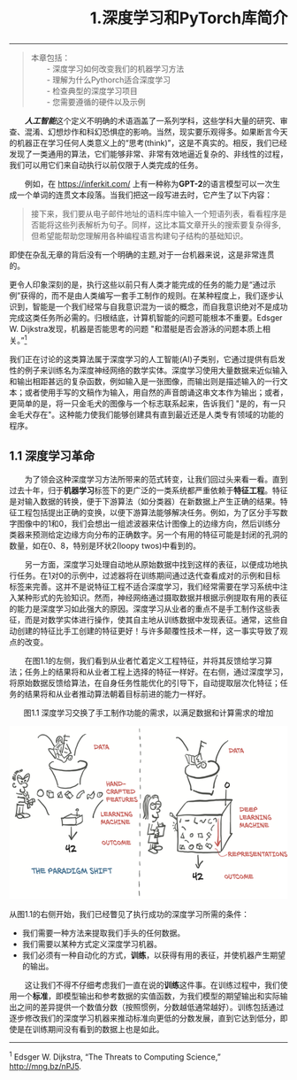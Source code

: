 # <p align="right">1.深度学习和PyTorch库简介</p>
***
>本章包括：  
&emsp;&emsp;- 深度学习如何改变我们的机器学习方法  
&emsp;&emsp;- 理解为什么Pythorch适合深度学习  
&emsp;&emsp;- 检查典型的深度学习项目  
&emsp;&emsp;- 您需要遵循的硬件以及示例  

&emsp;&emsp;<i><b>人工智能</b></i>这个定义不明确的术语涵盖了一系列学科，这些学科大量的研究、审查、混淆、幻想炒作和科幻恐惧症的影响。当然，现实要乐观得多。如果断言今天的机器正在学习任何人类意义上的“思考(think)”，这是不真实的。相反，我们已经发现了一类通用的算法，它们能够非常、非常有效地逼近复杂的、非线性的过程，我们可以用它们来自动执行以前仅限于人类完成的任务。  

&emsp;&emsp;例如，在 https://inferkit.com/ 上有一种称为**GPT-2**的语言模型可以一次生成一个单词的连贯文本段落。当我们把这一段写进去时，它产生了以下内容：
>接下来，我们要从电子邮件地址的语料库中输入一个短语列表，看看程序是否能将这些列表解析为句子。同样，这比本篇文章开头的搜索要复杂得多,但希望能帮助您理解用各种编程语言构建句子结构的基础知识。

即使在杂乱无章的背后没有一个明确的主题,对于一台机器来说，这是非常连贯的。

更令人印象深刻的是，执行这些以前只有人类才能完成的任务的能力是“通过示例”获得的，而不是由人类编写一套手工制作的规则。在某种程度上，我们逐步认识到，智能是一个我们经常与自我意识混为一谈的概念，而自我意识绝对不是成功完成这类任务所必需的。归根结底，计算机智能的问题可能根本不重要。Edsger W. Dijkstra发现，机器是否能思考的问题 "和潜艇是否会游泳的问题本质上相关。”[<sup>1</sup>](#jump1-1)

我们正在讨论的这类算法属于深度学习的人工智能(AI)子类别，它通过提供有启发性的例子来训练名为深度神经网络的数学实体。深度学习使用大量数据来近似输入和输出相距甚远的复杂函数，例如输入是一张图像，而输出则是描述输入的一行文本；或者使用手写的文稿作为输入，用自然的声音朗诵这串文本作为输出；或者，更简单的是，将一只金毛犬的图像与一个标志联系起来，告诉我们 "是的，有一只金毛犬存在"。这种能力使我们能够创建具有直到最近还是人类专有领域的功能的程序。

## 1.1 深度学习革命

&emsp;&emsp;为了领会这种深度学习方法所带来的范式转变，让我们回过头来看一看。直到过去十年，归于**机器学习**标签下的更广泛的一类系统都严重依赖于**特征工程**。特征是对输入数据的转换，便于下游算法（如分类器）在新数据上产生正确的结果。特征工程包括提出正确的变换，以便下游算法能够解决任务。例如，为了区分手写数字图像中的1和0，我们会想出一组滤波器来估计图像上的边缘方向，然后训练分类器来预测给定边缘方向分布的正确数字。另一个有用的特征可能是封闭的孔洞的数量，如在0、8，特别是环状2(loopy twos)中看到的。

&emsp;&emsp;另一方面，深度学习处理自动地从原始数据中找到这样的表征，以便成功地执行任务。在1对0的示例中，过滤器将在训练期间通过迭代查看成对的示例和目标标签来完善。这并不是说特征工程不适合深度学习，我们经常需要在学习系统中注入某种形式的先验知识。然而，神经网络通过摄取数据并根据示例提取有用的表征的能力是深度学习如此强大的原因。深度学习从业者的重点不是手工制作这些表征，而是对数学实体进行操作，使其自主地从训练数据中发现表征。通常，这些自动创建的特征比手工创建的特征更好！与许多颠覆性技术一样，这一事实导致了观点的改变。

&emsp;&emsp;在图1.1的左侧，我们看到从业者忙着定义工程特征，并将其反馈给学习算法；任务上的结果将和从业者工程上选择的特征一样好。在右侧，通过深度学习，将原始数据反馈给算法，在自身任务性能优化的引导下，自动提取层次化特征；任务的结果将和从业者推动算法朝着目标前进的能力一样好。

<center>图1.1 深度学习交换了手工制作功能的需求，以满足数据和计算需求的增加</center>

![深度学习交换了手工制作功能的需求，以满足数据和计算需求的增加](../img/Chap1/1-1.png)

从图1.1的右侧开始，我们已经瞥见了执行成功的深度学习所需的条件：

* 我们需要一种方法来提取我们手头的任何数据。
* 我们需要以某种方式定义深度学习机器。
* 我们必须有一种自动化的方式，**训练**，以获得有用的表征，并使机器产生期望的输出。

&emsp;&emsp;这让我们不得不仔细考虑我们一直在说的**训练**这件事。在训练过程中，我们使用一个**标准**，即模型输出和参考数据的实值函数，为我们模型的期望输出和实际输出之间的差异提供一个数值分数（按照惯例，分数越低通常越好）。训练包括通过逐步修改我们的深度学习机器来推动标准向更低的分数发展，直到它达到低分，即使是在训练期间没有看到的数据上也是如此。


---
<span id = "jump1-1"> <sup>1</sup></span> Edsger W. Dijkstra, “The Threats to Computing Science,” http://mng.bz/nPJ5.




